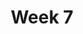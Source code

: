 ---
    title: Week 7
    weekNumber: 7
    days:
      - date: 2021-11-8
        events:
          "**LEC 19**{: .label .label-lecture } Bootstrapping":
            "[DDS 8.1](https://eldridgejm.github.io/dive_into_data_science/08-estimation/1_bootstrap.html)"
          "**DIS 7**{: .label .label-disc } In-Person Discussion":
      - date: 2021-11-9
        events:
          "**LAB 6**{: .label .label-lab } **Permutation Testing and Bootstrapping (due 11/9)**":
          "**DIS 7**{: .label .label-disc } Remote Discussion":
      - date: 2021-11-10
        events:
          "**LEC 20**{: .label .label-lecture } Confidence Intervals":
            "[DDS 8.2-8.3](https://eldridgejm.github.io/dive_into_data_science/08-estimation/2_confidence_intervals.html)"
      - date: 2021-11-12
        events:
          "**LEC 21**{: .label .label-lecture } Center and Spread":
            "[CIT 14.1-14.2](https://inferentialthinking.com/chapters/14/Why_the_Mean_Matters.html)"
      - date: 2021-11-13
        events:
          "**HW 6**{: .label .label-hw } **Permutation Testing, Percentiles, and Bootstrapping (due 11/13)**":
---